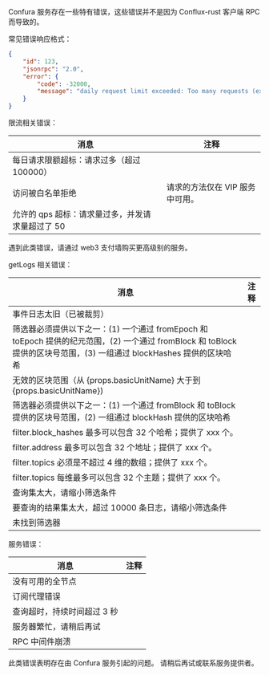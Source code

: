 Confura 服务存在一些特有错误，这些错误并不是因为 Conflux-rust 客户端 RPC 而导致的。

常见错误响应格式：

```json
{
    "id": 123,
    "jsonrpc": "2.0",
    "error": {
        "code": -32000,
        "message": "daily request limit exceeded: Too many requests (exceeds 100000)"
    }
}
```

限流相关错误：

| 消息                           | 注释                 |
| ---------------------------- | ------------------ |
| 每日请求限额超标：请求过多（超过 100000）     |                    |
| 访问被白名单拒绝                     | 请求的方法仅在 VIP 服务中可用。 |
| 允许的 qps 超标：请求量过多，并发请求量超过了 50 |                    |

遇到此类错误，请通过 web3 支付墙购买更高级别的服务。

getLogs 相关错误：

| 消息                                                                                                                                                                           | 注释 |
| ---------------------------------------------------------------------------------------------------------------------------------------------------------------------------- | -- |
| 事件日志太旧（已被裁剪）                                                                                                                                                                 |    |
| 筛选器必须提供以下之一：(1) 一个通过 fromEpoch 和 toEpoch 提供的纪元范围，(2) 一个通过 fromBlock 和 toBlock 提供的区块号范围，(3) 一组通过 blockHashes 提供的区块哈希 |    |
| 无效的区块范围（从 {props.basicUnitName} 大于到 {props.basicUnitName})                                                                                   |    |
| 筛选器必须提供以下之一：(1) 一个通过 fromBlock 和 toBlock 提供的区块号范围，(2) 一组通过 blockHash 提供的区块哈希                                                           |    |
| filter.block_hashes 最多可以包含 32 个哈希；提供了 xxx 个。                                                                                            |    |
| filter.address 最多可以包含 32 个地址；提供了 xxx 个。                                                                                                                      |    |
| filter.topics 必须是不超过 4 维的数组；提供了 xxx 个。                                                                                                                       |    |
| filter.topics 每维最多可以包含 32 个主题；提供了 xxx 个。                                                                                                                     |    |
| 查询集太大，请缩小筛选条件                                                                                                                                                                |    |
| 要查询的结果集太大，超过 10000 条日志，请缩小筛选条件                                                                                                                                               |    |
| 未找到筛选器                                                                                                                                                                       |    |

服务错误：

| 消息              | 注释 |
| --------------- | -- |
| 没有可用的全节点        |    |
| 订阅代理错误          |    |
| 查询超时，持续时间超过 3 秒 |    |
| 服务器繁忙，请稍后再试     |    |
| RPC 中间件崩溃       |    |

此类错误表明存在由 Confura 服务引起的问题。 请稍后再试或联系服务提供者。